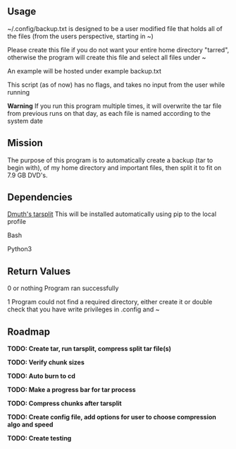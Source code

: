 Usage
--
~/.config/backup.txt is designed to be a user modified file that holds all of the files (from the users perspective, starting in ~)

Please create this file if you do not want your entire home directory "tarred", otherwise the program will create this file and select all files under ~

An example will be hosted under example backup.txt

This script (as of now) has no flags, and takes no input from the user while running

**Warning** If you run this program multiple times, it will overwrite the tar file from previous runs on that day, as each file is named according to the system date



Mission
--
The purpose of this program is to automatically create a backup (tar to begin with), of my home directory and important files, then split it to fit on 7.9 GB DVD's.

Dependencies
--
[Dmuth's tarsplit](https://github.com/dmuth/tarsplit)
This will be installed automatically using pip to the local profile

Bash

Python3

Return Values
--

0 or nothing    Program ran successfully

1   Program could not find a required directory, either create it or double check that you have write
privileges in .config and ~



Roadmap
--
**TODO: Create tar, run tarsplit, compress split tar file(s)**

**TODO: Verify chunk sizes**

**TODO: Auto burn to cd**

**TODO: Make a progress bar for tar process**

**TODO: Compress chunks after tarsplit**

**TODO: Create config file, add options for user to choose compression algo and speed**

**TODO: Create testing**
